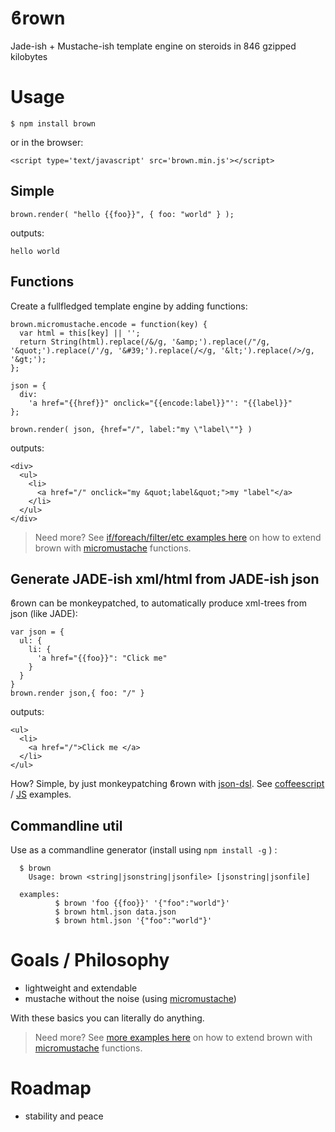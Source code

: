 <h1>ϐrown</h1>

Jade-ish + Mustache-ish template engine on steroids in 846 gzipped kilobytes

# Usage 

    $ npm install brown

or in the browser:
 
    <script type='text/javascript' src='brown.min.js'></script>

## Simple

    brown.render( "hello {{foo}}", { foo: "world" } );

outputs:

    hello world

## Functions 

Create a fullfledged template engine by adding functions:

    brown.micromustache.encode = function(key) {
      var html = this[key] || '';
      return String(html).replace(/&/g, '&amp;').replace(/"/g, '&quot;').replace(/'/g, '&#39;').replace(/</g, '&lt;').replace(/>/g, '&gt;');
    };

    json = {
      div:
        'a href="{{href}}" onclick="{{encode:label}}"': "{{label}}"
    };

    brown.render( json, {href="/", label:"my \"label\""} )

outputs:

    <div>
      <ul>
        <li>
          <a href="/" onclick="my &quot;label&quot;">my "label"</a>
        </li>
      </ul>
    </div>

> Need more? See [if/foreach/filter/etc examples here](https://gist.github.com/coderofsalvation/93610d527c7b8534567f) on how to extend brown with [micromustache](https://www.npmjs.com/package/micromustache) functions.

## Generate JADE-ish xml/html from JADE-ish json

ϐrown can be monkeypatched, to automatically produce xml-trees from json (like JADE):

    var json = {
      ul: {
        li: {
          'a href="{{foo}}": "Click me"
        }
      }
    }
    brown.render json,{ foo: "/" }

outputs:

    <ul>
      <li>
        <a href="/">Click me </a>
      </li>
    </ul>

How? 
Simple, by just monkeypatching ϐrown with [json-dsl](https://npmjs.org/package/json-dsl). See [coffeescript](test/jadeish.coffee) / [JS](test/jadeish.js) examples.

## Commandline util

Use as a commandline generator (install using `npm install -g` ) :

      $ brown
        Usage: brown <string|jsonstring|jsonfile> [jsonstring|jsonfile]

      examples:
              $ brown 'foo {{foo}}' '{"foo":"world"}'
              $ brown html.json data.json
              $ brown html.json '{"foo":"world"}'

# Goals / Philosophy

* lightweight and extendable 
* mustache without the noise (using [micromustache](https://www.npmjs.com/package/micromustache))

With these basics you can literally do anything. 
> Need more? See [more examples here](https://gist.github.com/coderofsalvation/93610d527c7b8534567f) on how to extend brown with [micromustache](https://www.npmjs.com/package/micromustache) functions.

# Roadmap

* stability and peace
